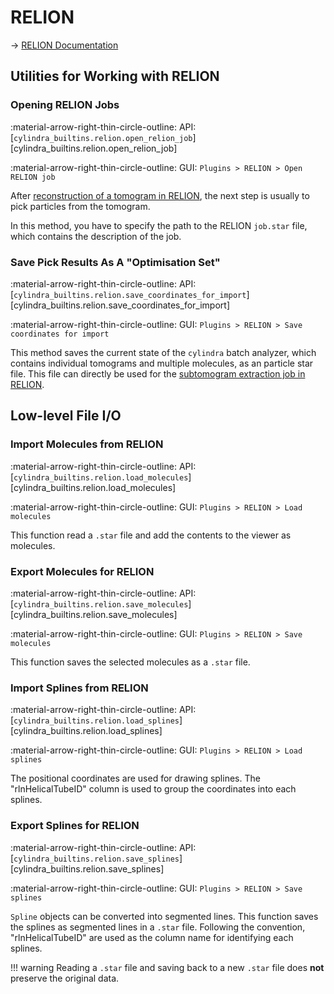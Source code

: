 # RELION

&rarr; [RELION Documentation](https://relion.readthedocs.io/en/release-5.0/)

## Utilities for Working with RELION

### Opening RELION Jobs

:material-arrow-right-thin-circle-outline: API: [`cylindra_builtins.relion.open_relion_job`][cylindra_builtins.relion.open_relion_job]

:material-arrow-right-thin-circle-outline: GUI: `Plugins > RELION > Open RELION job`

After [reconstruction of a tomogram in RELION](https://relion.readthedocs.io/en/release-5.0/STA_tutorial/ReconstructTomo.html), the next step is usually to pick particles from the tomogram.

In this method, you have to specify the path to the RELION `job.star` file, which
contains the description of the job.

### Save Pick Results As A "Optimisation Set"

:material-arrow-right-thin-circle-outline: API: [`cylindra_builtins.relion.save_coordinates_for_import`][cylindra_builtins.relion.save_coordinates_for_import]

:material-arrow-right-thin-circle-outline: GUI: `Plugins > RELION > Save coordinates for import`

This method saves the current state of the `cylindra` batch analyzer, which contains
individual tomograms and multiple molecules, as an particle star file. This file can
directly be used for the [subtomogram extraction job in RELION](https://relion.readthedocs.io/en/release-5.0/STA_tutorial/ExtractSubtomos.html).

## Low-level File I/O
### Import Molecules from RELION

:material-arrow-right-thin-circle-outline: API: [`cylindra_builtins.relion.load_molecules`][cylindra_builtins.relion.load_molecules]

:material-arrow-right-thin-circle-outline: GUI: `Plugins > RELION > Load molecules`

This function read a `.star` file and add the contents to the viewer as molecules.

### Export Molecules for RELION

:material-arrow-right-thin-circle-outline: API: [`cylindra_builtins.relion.save_molecules`][cylindra_builtins.relion.save_molecules]

:material-arrow-right-thin-circle-outline: GUI: `Plugins > RELION > Save molecules`

This function saves the selected molecules as a `.star` file.

### Import Splines from RELION

:material-arrow-right-thin-circle-outline: API: [`cylindra_builtins.relion.load_splines`][cylindra_builtins.relion.load_splines]

:material-arrow-right-thin-circle-outline: GUI: `Plugins > RELION > Load splines`

The positional coordinates are used for drawing splines. The "rlnHelicalTubeID" column
is used to group the coordinates into each splines.

### Export Splines for RELION

:material-arrow-right-thin-circle-outline: API: [`cylindra_builtins.relion.save_splines`][cylindra_builtins.relion.save_splines]

:material-arrow-right-thin-circle-outline: GUI: `Plugins > RELION > Save splines`

`Spline` objects can be converted into segmented lines. This function saves the splines
as segmented lines in a `.star` file. Following the convention, "rlnHelicalTubeID" are
used as the column name for identifying each splines.

!!! warning
    Reading a `.star` file and saving back to a new `.star` file does **not** preserve the original data.

